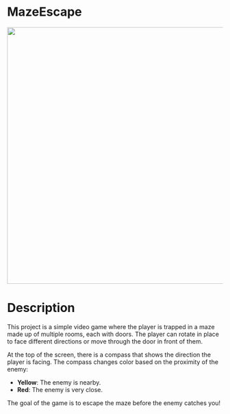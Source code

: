 # MazeEscape

<img src="maze_escape.png" width="600">

# Description
This project is a simple video game where the player is trapped in a maze made up of multiple rooms, each with doors. The player can rotate in place to face different directions or move through the door in front of them.

At the top of the screen, there is a compass that shows the direction the player is facing. The compass changes color based on the proximity of the enemy:
- **Yellow**: The enemy is nearby.
- **Red**: The enemy is very close.

The goal of the game is to escape the maze before the enemy catches you!

